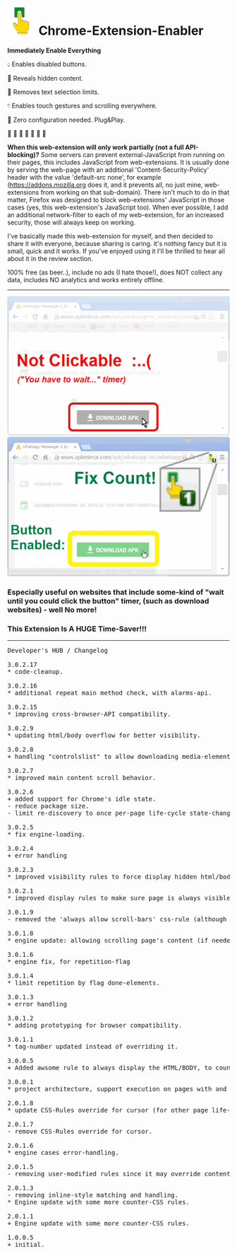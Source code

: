 <h1><img src="resources/icon.png" height="64" width="64"/> Chrome-Extension-Enabler</h1>

<strong>Immediately Enable Everything</strong>

👆︎ Enables disabled buttons.

👀︎ Reveals hidden content.

📖︎ Removes text selection limits.

👇︎ Enables touch gestures and scrolling everywhere.

👔︎ Zero configuration needed. Plug&Play.


🌼︎ 🌼︎ 🌼︎ 🌼︎ 🌼︎ 🌼︎ 🌼︎


<strong>When this web-extension will only work partially (not a full API-blocking)?</strong>
Some servers can prevent external-JavaScript from running on their pages, this includes JavaScript from web-extensions. It is usually done by serving the web-page with an additional 'Content-Security-Policy' header with the value 'default-src none', for example (https://addons.mozilla.org does it, and it prevents all, no just mine, web-extensions from working on that sub-domain). There isn't much to do in that matter, Firefox was designed to block web-extensions' JavaScript in those cases (yes, this web-extension's JavaScript too). When ever possible, I add an additional network-filter to each of my web-extension, for an increased security, those will always keep on working.

I've basically made this web-extension for myself, and then decided to share it with everyone, because sharing is caring. it's nothing fancy but it is small, quick and it works. If you've enjoyed using it I'll be thrilled to hear all about it in the review section. 

100% free (as beer..), include no ads (I hate those!), does NOT collect any data, includes NO analytics and works entirely offline.

<hr/>

<img src="resources/screenshot_1.png"/>
<img src="resources/screenshot_2.png"/>

<h3>Especially useful on websites that include some-kind of "wait until you could click the button" timer,
(such as download websites) - well No more!</h3>

<h3>This Extension Is A HUGE Time-Saver!!!</h3>

<hr/>

<pre>
Developer's HUB / Changelog

3.0.2.17
* code-cleanup.

3.0.2.16
* additional repeat main method check, with alarms-api.

3.0.2.15
* improving cross-browser-API compatibility.

3.0.2.9
* updating html/body overflow for better visibility.

3.0.2.8
+ handling "controlslist" to allow downloading media-elements.

3.0.2.7
* improved main content scroll behavior.

3.0.2.6
+ added support for Chrome's idle state.
- reduce package size.
- limit re-discovery to once per-page life-cycle state-change (load/ready).

3.0.2.5
* fix engine-loading.

3.0.2.4
+ error handling

3.0.2.3
* improved visibility rules to force display hidden html/body when hidden by abusive adblocking plugins and such..

3.0.2.1
* improved display rules to make sure page is always visible.

3.0.1.9
- removed the 'always allow scroll-bars' css-rule (although useful on some cases).

3.0.1.8
* engine update: allowing scrolling page's content (if needed), this helps to counter many (!) content-limitation used in modal and in-page pop-ups.

3.0.1.6
* engine fix, for repetition-flag

3.0.1.4
* limit repetition by flag done-elements.

3.0.1.3
+ error handling

3.0.1.2
* adding prototyping for browser compatibility.

3.0.1.1
* tag-number updated instead of overriding it.

3.0.0.5
+ Added awsome rule to always display the HTML/BODY, to counter some malicious websites blocking main content until some condition is met.. :/

3.0.0.1
* project architecture, support execution on pages with and without JavaScript support, no code-duplication using the scope of the chrome-extension.

2.0.1.8
* update CSS-Rules override for cursor (for other page life-cycle states).

2.0.1.7
- remove CSS-Rules override for cursor.

2.0.1.6
* engine cases error-handling.

2.0.1.5
- removing user-modified rules since it may override contentEditable attributes.

2.0.1.3
- removing inline-style matching and handling.
* Engine update with some more counter-CSS rules.

2.0.1.1
+ Engine update with some more counter-CSS rules.

1.0.0.5
+ initial.
</pre>

<!-- <a href="https://paypal.me/e1adkarak0"><img src="https://www.paypalobjects.com/webstatic/mktg/Logo/pp-logo-100px.png" alt="PayPal Donation"></a> -->